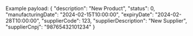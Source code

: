 Example payload:
{
  "description": "New Product",
  "status": 0,
  "manufacturingDate": "2024-02-15T10:00:00",
  "expiryDate": "2024-02-28T10:00:00",
  "supplierCode": 123,
  "supplierDescription": "New Supplier",
  "supplierCnpj": "98765432101234"
}